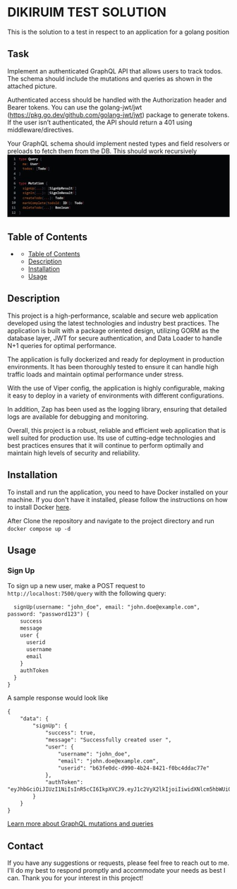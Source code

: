 # DIKIRUIM TEST SOLUTION

This is the solution to a test in respect to an application for a golang position

## Task
Implement an authenticated GraphQL API that allows users to track todos. The schema should include the mutations and queries as shown in the attached picture.

Authenticated access should be handled with the Authorization header and Bearer tokens. You can use the golang-jwt/jwt (https://pkg.go.dev/github.com/golang-jwt/jwt) package to generate tokens. If the user isn’t authenticated, the API should return a 401 using middleware/directives.

Your GraphQL schema should implement nested types and field resolvers or preloads to fetch them from the DB. This should work recursively
![Text Image](Backend%20Callenge.JPG)

## Table of Contents

-
    - [Table of Contents](#table-of-contents)
    - [Description](#description)
    - [Installation](#installation)
    - [Usage](#usage)

## Description
This project is a high-performance, scalable and secure web application developed using the latest technologies and industry best practices. The application is built with a package oriented design, utilizing GORM as the database layer, JWT for secure authentication, and Data Loader to handle N+1 queries for optimal performance.

The application is fully dockerized and ready for deployment in production environments. It has been thoroughly tested to ensure it can handle high traffic loads and maintain optimal performance under stress.

With the use of Viper config, the application is highly configurable, making it easy to deploy in a variety of environments with different configurations.

In addition, Zap has been used as the logging library, ensuring that detailed logs are available for debugging and monitoring.

Overall, this project is a robust, reliable and efficient web application that is well suited for production use. Its use of cutting-edge technologies and best practices ensures that it will continue to perform optimally and maintain high levels of security and reliability.

## Installation
To install and run the application, you need to have Docker installed on your machine.
If you don't have it installed, please follow the instructions on how to install Docker [here](https://docs.docker.com/get-docker/).

After Clone the repository and navigate to the project directory and run `docker compose up -d`

## Usage
### Sign Up
To sign up a new user, make a POST request to `http://localhost:7500/query` with the following query:
```mutation {
  signUp(username: "john_doe", email: "john.doe@example.com", password: "password123") {
    success
    message
    user {
      userid
      username
      email
    }
    authToken
  }
}
```

A sample response would look like
```
{
    "data": {
        "signUp": {
            "success": true,
            "message": "Successfully created user ",
            "user": {
                "username": "john_doe",
                "email": "john.doe@example.com",
                "userid": "b63fe0dc-d990-4b24-8421-f0bc4ddac77e"
            },
            "authToken": "eyJhbGciOiJIUzI1NiIsInR5cCI6IkpXVCJ9.eyJ1c2VyX2lkIjoiIiwidXNlcm5hbWUiOiJhbGkiLCJlbWFpbCI6ImFiY0BleGFsZWUxMzQuY29tIiwiaXNzIjoiZG9tYWluX3VybCIsInN1YiI6Ik9yZW9sdXdhIiwiZXhwIjoxNjgzMjcxNjY5LCJpYXQiOjE2ODMyNzA0Njl9.K1waM_aC38OTZFQajtVAmdIIYlDrZ3baqK8rOv_gqrs"
        }
    }
}
```

[Learn more about GraphQL mutations and queries](https://graphql.org/learn/queries/)


## Contact
If you have any suggestions or requests, please feel free to reach out to me. I'll do my best to respond promptly and accommodate your needs as best I can. Thank you for your interest in this project!
